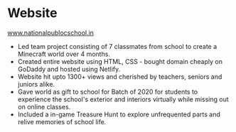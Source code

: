 # Website
www.nationalpublocschool.in
* Led team project consisting of 7 classmates from school to create a Minecraft world over 4 months.
* Created entire website using HTML, CSS - bought domain cheaply on GoDaddy and hosted using Netlify. 
* Website hit upto 1300+ views and cherished by teachers, seniors and juniors alike.
* Gave world as gift to school for Batch of 2020 for students to experience the school's exterior and interiors virtually while missing out on online classes.
* Included a in-game Treasure Hunt to explore unfrequented parts and relive memories of school life.
